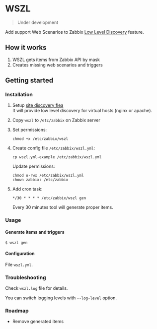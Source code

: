 # WSZL

> Under development

Add support Web Scenarios to 
Zabbix [Low Level Discovery](https://www.zabbix.com/documentation/current/manual/discovery/low_level_discovery) feature.

## How it works

1. WSZL gets items from Zabbix API by mask
2. Creates missing web scenarios and triggers  

## Getting started

### Installation

1. Setup [site discovery flea](https://github.com/lebe-dev/site-discovery-flea)  
   It will provide low level discovery for virtual hosts (nginx or apache).
2. Copy `wszl` to `/etc/zabbix` on Zabbix server
3. Set permissions:
    ```shell script
    chmod +x /etc/zabbix/wszl
    ```
4. Create config file `/etc/zabbix/wszl.yml`:
    ```shell script
    cp wszl.yml-example /etc/zabbix/wszl.yml
    ```
   
    Update permissions:
    ```shell script
    chmod o-rwx /etc/zabbix/wszl.yml
    chown zabbix: /etc/zabbix
    ```
    
5. Add cron task:
    ```
    */30 * * * * /etc/zabbix/wszl gen
    ```   
    Every 30 minutes tool will generate proper items.

### Usage

#### Generate items and triggers

```
$ wszl gen
```

#### Configuration

File `wszl.yml`.

### Troubleshooting

Check `wszl.log` file for details.

You can switch logging levels with `--log-level` option.

### Roadmap

- Remove generated items
